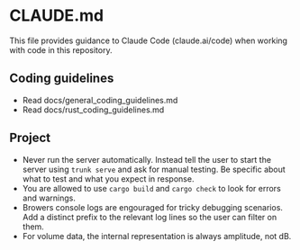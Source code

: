 # CLAUDE.md

This file provides guidance to Claude Code (claude.ai/code) when working with code in this repository.

## Coding guidelines
- Read docs/general_coding_guidelines.md
- Read docs/rust_coding_guidelines.md

## Project
- Never run the server automatically. Instead tell the user to start the server using `trunk serve` and ask for manual testing. Be specific about what to test and what you expect in response.
- You are allowed to use `cargo build` and `cargo check` to look for errors and warnings.
- Browers console logs are engouraged for tricky debugging scenarios. Add a distinct prefix to the relevant log lines so the user can filter on them.
- For volume data, the internal representation is always amplitude, not dB.

